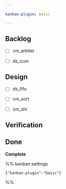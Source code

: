 ```yaml
---

kanban-plugin: basic

---
```


## Backlog

- [ ] cm_arbiter
- [ ] ds_icon


## Design

- [ ] ds_fifo
- [ ] cm_sort
- [ ] cm_shr


## Verification



## Done

**Complete**




%% kanban:settings
```
{"kanban-plugin":"basic"}
```
%%